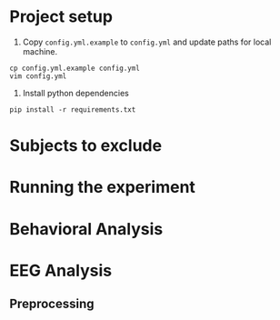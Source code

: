 # Project setup
1. Copy `config.yml.example` to `config.yml` and update paths for local machine.
```
cp config.yml.example config.yml
vim config.yml
```

1. Install python dependencies
```
pip install -r requirements.txt
```

# Subjects to exclude

# Running the experiment

# Behavioral Analysis

# EEG Analysis
## Preprocessing
